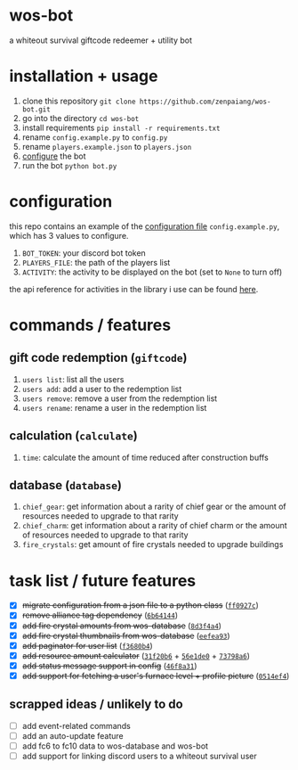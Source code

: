 # wos-bot

a whiteout survival giftcode redeemer + utility bot

# installation + usage

1. clone this repository `git clone https://github.com/zenpaiang/wos-bot.git`
2. go into the directory `cd wos-bot`
3. install requirements `pip install -r requirements.txt`
4. rename `config.example.py` to `config.py`
5. rename `players.example.json` to `players.json`
6. [configure](#configuration) the bot
7. run the bot `python bot.py`

# configuration

this repo contains an example of the [configuration file](config.example.py) `config.example.py`, which has 3 values to configure.

1. `BOT_TOKEN`: your discord bot token
2. `PLAYERS_FILE`: the path of the players list
3. `ACTIVITY`: the activity to be displayed on the bot (set to `None` to turn off)

the api reference for activities in the library i use can be found [here](https://interactions-py.github.io/interactions.py/API%20Reference/API%20Reference/models/Discord/activity/).

# commands / features

## gift code redemption (`giftcode`)

1. `users list`: list all the users
2. `users add`: add a user to the redemption list
3. `users remove`: remove a user from the redemption list
4. `users rename`: rename a user in the redemption list 

## calculation (`calculate`)

1. `time`: calculate the amount of time reduced after construction buffs

## database (`database`)

1. `chief_gear`: get information about a rarity of chief gear or the amount of resources needed to upgrade to that rarity
2. `chief_charm`: get information about a rarity of chief charm or the amount of resources needed to upgrade to that rarity
3. `fire_crystals`: get amount of fire crystals needed to upgrade buildings

# task list / future features

- [x] ~~migrate configuration from a json file to a python class~~ ([`ff0927c`](https://github.com/zenpaiang/wos-bot/commit/ff0927c55edbd2d070a0239b588a48f77ea415a1))
- [x] ~~remove alliance tag dependency~~ ([`6b64144`](https://github.com/zenpaiang/wos-bot/commit/6b64144ec9da8044fe360f5851112fcece4e0216))
- [x] ~~add fire crystal amounts from wos-database~~ ([`8d3f4a4`](https://github.com/zenpaiang/wos-bot/commit/8d3f4a47ca7c7657a135ce929901e93ba37b290f))
- [x] ~~add fire crystal thumbnails from wos-database~~ ([`eefea93`](https://github.com/zenpaiang/wos-bot/commit/eefea93b86c3dc0ed693ad19b4862663ee66ea8c))
- [x] ~~add paginator for user list~~ ([`f3680b4`](https://github.com/zenpaiang/wos-bot/commit/f3680b4c49929a0c178f771a2829891e071bdd91))
- [x] ~~add resource amount calculator~~ ([`31f20b6`](https://github.com/zenpaiang/wos-bot/commit/31f20b61fb62d671d1403c3134128ccaa815b152) + [`56e1de0`](https://github.com/zenpaiang/wos-bot/commit/56e1de0f016865d03dd96019f26ccaa16cc48a6b) + [`73798a6`](https://github.com/zenpaiang/wos-bot/commit/73798a6258f3cbe197c5eadccf63f16e8d1179ab))
- [x] ~~add status message support in config~~ ([`46f8a31`](https://github.com/zenpaiang/wos-bot/commit/46f8a3110f40f83edae5986b8d095c8134cba0ae))
- [x] ~~add support for fetching a user's furnace level + profile picture~~ ([`0514ef4`](https://github.com/zenpaiang/wos-bot/commit/0514ef429fb4678e0d4f8a924ec693e99b3ef150))

## scrapped ideas / unlikely to do

- [ ] add event-related commands
- [ ] add an auto-update feature
- [ ] add fc6 to fc10 data to wos-database and wos-bot
- [ ] add support for linking discord users to a whiteout survival user